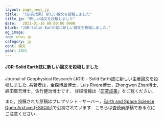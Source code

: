 ```yaml
---
layout: page_news_jp
title:  "[研究成果] 新しい論文を投稿しました"
title_jp: "新しい論文を投稿しました"
date:   2021-01-16 00:00:00 0900
blurb: "JGR-Solid Earth誌に新しい論文を投稿しました."
og_image:
tag: news_jp
category: jp
cont: 論文
year: 2021
---
```


#### **JGR-Solid Earth誌に新しい論文を投稿しました**

Journal of Geophysical Research (JGR) - Solid Earth誌に新しい主著論文を投稿しました.
共著者は，金森博雄博士，Luis Rivera博士，Zhongwen Zhan博士, 綿田辰吾博士，佐竹健治博士です．
詳細情報は「[研究成果](https://osm3dan.github.io/jp/publications)」をご覧ください．

また，投稿された原稿はプレプリント・サーバー，[Earth and Space Science Open Archive (ESSOAr)](https://www.essoar.org/doi/10.1002/essoar.10505947.1)で公開されています．こちらは査読前原稿である点にご注意ください．

